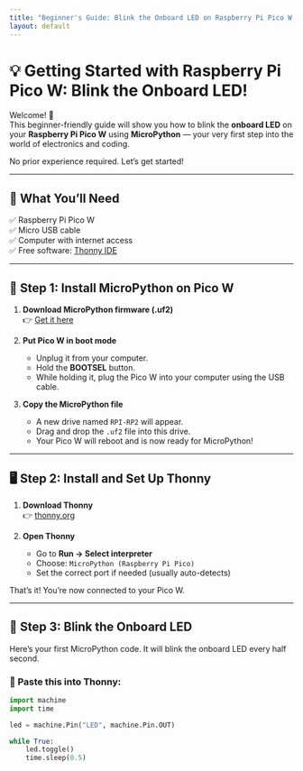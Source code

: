 ```yaml
---
title: "Beginner's Guide: Blink the Onboard LED on Raspberry Pi Pico W with MicroPython"
layout: default
---
```


# 💡 Getting Started with Raspberry Pi Pico W: Blink the Onboard LED!

Welcome! 👋  
This beginner-friendly guide will show you how to blink the **onboard LED** on your **Raspberry Pi Pico W** using **MicroPython** — your very first step into the world of electronics and coding.

No prior experience required. Let’s get started!

---

## 🧰 What You’ll Need

✅ Raspberry Pi Pico W  
✅ Micro USB cable  
✅ Computer with internet access  
✅ Free software: [Thonny IDE](https://thonny.org)

---

## 🔌 Step 1: Install MicroPython on Pico W

1. **Download MicroPython firmware (.uf2)**  
   👉 [Get it here](https://www.raspberrypi.com/documentation/microcontrollers/micropython.html)

2. **Put Pico W in boot mode**
   - Unplug it from your computer.
   - Hold the **BOOTSEL** button.
   - While holding it, plug the Pico W into your computer using the USB cable.

3. **Copy the MicroPython file**
   - A new drive named `RPI-RP2` will appear.
   - Drag and drop the `.uf2` file into this drive.
   - Your Pico W will reboot and is now ready for MicroPython!

---

## 🖥️ Step 2: Install and Set Up Thonny

1. **Download Thonny**  
   👉 [thonny.org](https://thonny.org)

2. **Open Thonny**
   - Go to **Run → Select interpreter**
   - Choose: `MicroPython (Raspberry Pi Pico)`
   - Set the correct port if needed (usually auto-detects)

That’s it! You’re now connected to your Pico W.

---

## 🚨 Step 3: Blink the Onboard LED

Here’s your first MicroPython code. It will blink the onboard LED every half second.

### 🧾 Paste this into Thonny:

```python
import machine
import time

led = machine.Pin("LED", machine.Pin.OUT)

while True:
    led.toggle()
    time.sleep(0.5)
